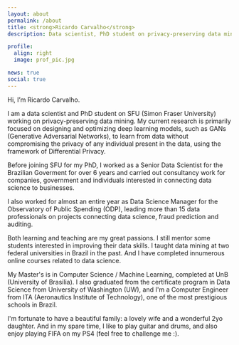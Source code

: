 ```yaml
---
layout: about
permalink: /about
title: <strong>Ricardo Carvalho</strong>
description: Data scientist, PhD student on privacy-preserving data mining.

profile:
  align: right
  image: prof_pic.jpg

news: true
social: true
---
```

Hi, I’m Ricardo Carvalho.

I am a data scientist and PhD student on SFU (Simon Fraser University) working on privacy-preserving data mining. My current research is primarily focused on designing and optimizing deep learning models, such as GANs (Generative Adversarial Networks), to learn from data without compromising the privacy of any individual present in the data, using the framework of Differential Privacy.

Before joining SFU for my PhD, I worked as a Senior Data Scientist for the Brazilian Goverment for over 6 years and carried out consultancy work for companies, government and individuals interested in connecting data science to businesses.

I also worked for almost an entire year as Data Science Manager for the Observatory of Public Spending (ODP), leading more than 15 data professionals on projects connecting data science, fraud prediction and auditing.

Both learning and teaching are my great passions. I still mentor some students interested in improving their data skills. I taught data mining at two federal universities in Brazil in the past. And I have completed innumerous online courses related to data science. 

My Master's is in Computer Science / Machine Learning, completed at UnB (University of Brasilia). I also graduated from the certificate program in Data Science from University of Washington (UW), and I'm a Computer Engineer from ITA (Aeronautics Institute of Technology), one of the most prestigious schools in Brazil.

I'm fortunate to have a beautiful family: a lovely wife and a wonderful 2yo daughter. And in my spare time, I like to play guitar and drums, and also enjoy playing FIFA on my PS4 (feel free to challenge me :). 
